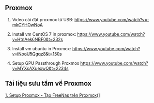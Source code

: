 ## Proxmox

1. Video cài đặt proxmox từ USB:
https://www.youtube.com/watch?v=-mkCYHOwNoA

2. Install vm CentOS 7 in proxmox:
https://www.youtube.com/watch?v=HtnAek6NBF0&t=232s

3. Install vm ubuntu in Proxmox:
https://www.youtube.com/watch?v=iNooU5Qgqz8&t=150s

4. Setup GPU Passthrough Proxmox
https://www.youtube.com/watch?v=MYXsAXuexwQ&t=2234s


## Tài liệu sưu tầm về Proxmox
[1. Setup Proxmox - Tạo FreeNas trên Proxmox](../assets/files/Proxmox.pdf))]